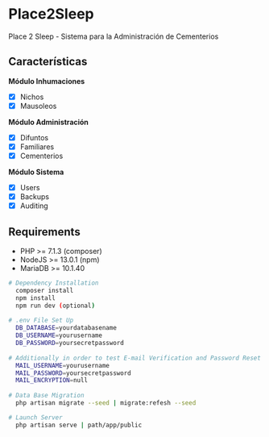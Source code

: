 # Place2Sleep

Place 2 Sleep - Sistema para la Administración de Cementerios

## Características

**Módulo Inhumaciones**
- [x] Nichos
- [x] Mausoleos

**Módulo Administración**
- [x] Difuntos
- [x] Familiares
- [x] Cementerios

**Módulo Sistema**
- [x] Users
- [x] Backups
- [x] Auditing

## Requirements

- PHP >= 7.1.3 (composer)
- NodeJS >= 13.0.1 (npm)
- MariaDB >= 10.1.40

``` bash
# Dependency Installation
  composer install
  npm install
  npm run dev (optional)
  
# .env File Set Up
  DB_DATABASE=yourdatabasename
  DB_USERNAME=yourusername
  DB_PASSWORD=yoursecretpassword
  
# Additionally in order to test E-mail Verification and Password Reset
  MAIL_USERNAME=yourusername
  MAIL_PASSWORD=yoursecretpassword
  MAIL_ENCRYPTION=null
  
# Data Base Migration
  php artisan migrate --seed | migrate:refesh --seed

# Launch Server
  php artisan serve | path/app/public
  
```